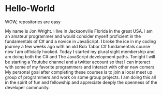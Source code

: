 # Hello-World
WOW, repositories are easy

My name is Jon Wright.  I live in Jacksonville Florida in the great USA.  I am an amateur programmer and would consider
myself proficient in the fundamentals of C# and a novice in JavaScript.  I broke the ice in my coding journey a few weeks ago 
with an old Bob Tabor C# fundamentals course now I am officially hooked.  Today I started my plural sight membership and am 
doing both the C# and The JavaScript development paths.  Tonight I will be starting a Youtube channel and a twitter account 
so that I can  interact with some of my favorite programmers and interact with other new comers.  My personal goal after 
completing these courses is to join a local meet up group of programmers and work on some group projects.  I am doing this 
all in the spirit of fun and fellowship and appreciate deeply the openness of the developer community.
